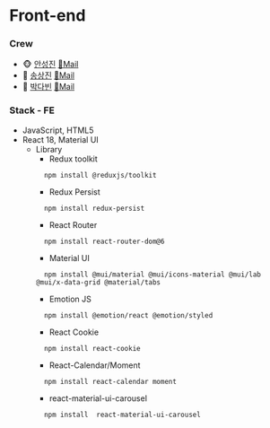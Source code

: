 # Front-end
 
### Crew
  - 🐵 [안성진](https://github.com/anveloper) [📧Mail](mailto:hitedin@gmail.com)
  - 🐶 [송상진](https://github.com/DebSang) [📧Mail](mailto:tkdwls180622@gmail.com)
  - 🐯 [박다빈](https://github.com/elqla) [📧Mail](mailto:elqla19@gmail.com)

### Stack - FE 
  - JavaScript, HTML5
  - React 18, Material UI
    - Library
      - Redux toolkit
      ```
        npm install @reduxjs/toolkit
      ```
      - Redux Persist
      ```
        npm install redux-persist
      ```
      - React Router
      ```
        npm install react-router-dom@6
      ```
      - Material UI
      ```
        npm install @mui/material @mui/icons-material @mui/lab @mui/x-data-grid @material/tabs
      ```
      - Emotion JS
      ```
        npm install @emotion/react @emotion/styled
      ```
      - React Cookie
      ```
        npm install react-cookie
      ```
      - React-Calendar/Moment
      ```
        npm install react-calendar moment
      ```
      - react-material-ui-carousel
      ```
        npm install  react-material-ui-carousel
      ```
